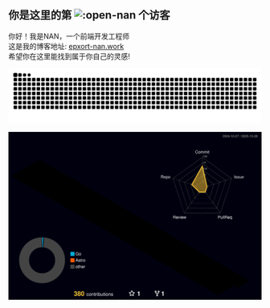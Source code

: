 ## 你是这里的第 ![:open-nan](https://count.getloli.com/get/@:open-nan) 个访客
你好！我是NAN，一个前端开发工程师  
这是我的博客地址: [epxort-nan.work](epxort-nan.work)  
希望你在这里能找到属于你自己的灵感!  

<!-- [![Anurag's GitHub stats](https://github-readme-stats.vercel.app/api?username=anuraghazra)](https://github.com/anuraghazra/github-readme-stats) -->

<picture>
  <source media="(prefers-color-scheme: dark)" srcset="https://raw.githubusercontent.com/open-nan/open-nan/output/github-contribution-grid-snake-dark.svg" />
  <source media="(prefers-color-scheme: light)" srcset="https://raw.githubusercontent.com/open-nan/open-nan/output/github-contribution-grid-snake.svg" />
  <img alt="github-snake" src="https://raw.githubusercontent.com/open-nan/open-nan/output/github-contribution-grid-snake.svg" />
</picture>

![](./profile-3d-contrib/profile-night-rainbow.svg)


